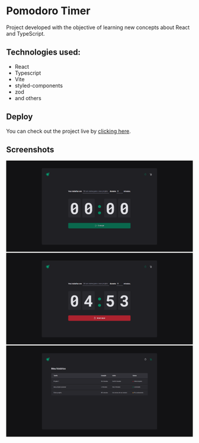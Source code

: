 # Pomodoro Timer

Project developed with the objective of learning new concepts about React and TypeScript.

## Technologies used:
- React
- Typescript
- Vite
- styled-components
- zod
- and others

## Deploy

You can check out the project live by [clicking here](https://pomodoro-timer-ten-sandy.vercel.app/).

## Screenshots
![Homepage](/src/assets/home.png?raw=true "Homepage")
![Homepage](/src/assets/em-andamento.png?raw=true "Homepage")
![Homepage](/src/assets/historico.png?raw=true "Homepage")
